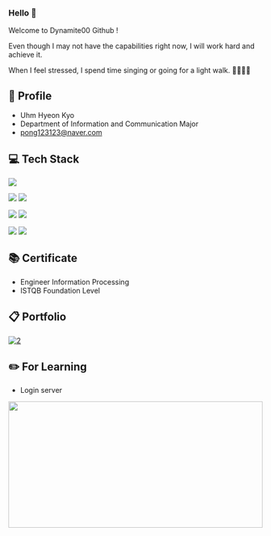 ### Hello 👋

Welcome to Dynamite00 Github !

Even though I may not have the capabilities right now, I will work hard and achieve it.

When I feel stressed, I spend time singing or going for a light walk. 🎤🏃🏻‍♂️

## 📢 Profile
- Uhm Hyeon Kyo
- Department of Information and Communication Major
- pong123123@naver.com

## 💻 Tech Stack

<span><img src="https://img.shields.io/badge/C-A8B9CC?style=flat&logo=c&logoColor=white"/></span>

<span><img src="https://img.shields.io/badge/HTML-e34f26?style=flat&logo=html5&logoColor=white"/></span>
<span><img src="https://img.shields.io/badge/CSS-1572b6?style=flat&logo=css3&logoColor=white"/></span>


<!-- <span><img src="https://img.shields.io/badge/Java-007396?style=flat-for-the-badge&logo=java&logoColor=white"/></span> -->
<!-- <span><img src="https://img.shields.io/badge/Spring Boot-6DB33F?style=flat&logo=springboot&logoColor=white"/> </span> -->
<!-- <span><img src="https://img.shields.io/badge/Node.js-339933?style=flat&logo=node.js&logoColor=white"/></span>
<span><img src="https://img.shields.io/badge/Express-000000?style=flat&logo=express&logoColor=white"/></span></br> -->
<!-- <span><img src="https://img.shields.io/badge/Markdown-000000?style=flat&logo=markdown&logoColor=white"/></span> -->

<span><img src="https://img.shields.io/badge/Netlify-00C7B7?style=flat&logo=netlify&logoColor=white"/></span>
<span><img src="https://img.shields.io/badge/GitHub-181717?style=flat&logo=github&logoColor=white"/></span>

<span><img src="https://img.shields.io/badge/Jira-0052cc?style=flat&logo=jira&logoColor=white"/></span>
<span><img src="https://img.shields.io/badge/Slack-4A154B?style=flat&logo=slack&logoColor=white"/></span>


## 📚 Certificate
- Engineer Information Processing
- ISTQB Foundation Level


 ## 📋 Portfolio
 <!--  [![이미지 이름](이미지 주소.png/jpg)](링크URL)   -->

[![2](https://github-production-user-asset-6210df.s3.amazonaws.com/137602870/257270421-7cb47143-7f30-42a2-920a-41725ab1a224.PNG)](https://uhmshomepage.netlify.app/)

<!-- ## 📰 Homepage
   [![이미지 이름](이미지 주소.png/jpg)](링크URL)   -->




## ✏️ For Learning
- Login server

<a href="https://uhmslogin.netlify.app/">
  <img src="https://github-production-user-asset-6210df.s3.amazonaws.com/137602870/257288647-896d3c3a-0cd5-4276-a877-cae91d901dbd.PNG" alt="" width="100%" height="250">
<a>

